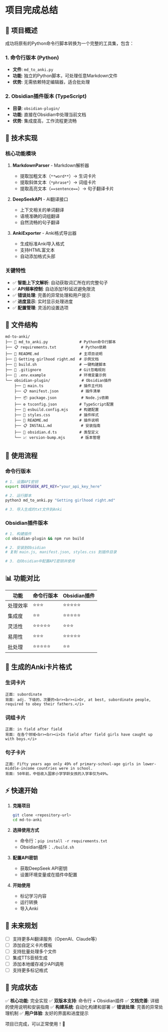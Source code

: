 # 项目完成总结

## 🎉 项目概述

成功将原有的Python命令行脚本转换为一个完整的工具集，包含：

### 1. 命令行版本 (Python)
- **文件**: `md_to_anki.py`
- **功能**: 独立的Python脚本，可处理任意Markdown文件
- **优势**: 无需依赖特定编辑器，适合批处理

### 2. Obsidian插件版本 (TypeScript)
- **目录**: `obsidian-plugin/`
- **功能**: 直接在Obsidian中处理当前文档
- **优势**: 集成度高，工作流程更流畅

## 🔧 技术实现

### 核心功能模块

1. **MarkdownParser** - Markdown解析器
   - 提取加粗文本（`**word**`）→ 生词卡片
   - 提取斜体文本（`*phrase*`）→ 词组卡片
   - 提取高亮文本（`==sentence==`）→ 句子翻译卡片

2. **DeepSeekAPI** - AI翻译接口
   - 上下文相关的单词翻译
   - 语境准确的词组翻译
   - 自然流畅的句子翻译

3. **AnkiExporter** - Anki格式导出器
   - 生成标准Anki导入格式
   - 支持HTML富文本
   - 自动添加格式头部

### 关键特性

- ✅ **智能上下文解析**: 自动获取词汇所在的完整句子
- ✅ **API频率控制**: 自动添加1秒延迟避免限流
- ✅ **错误处理**: 完善的异常处理和用户提示
- ✅ **进度显示**: 实时显示处理进度
- ✅ **配置管理**: 灵活的设置选项

## 📁 文件结构

```
md-to-anki/
├── 📜 md_to_anki.py              # Python命令行脚本
├── 📋 requirements.txt           # Python依赖
├── 📖 README.md                  # 主项目说明
├── 📄 Getting girlhood right.md  # 示例文档
├── 🔨 build.sh                   # 一键构建脚本
├── 🚫 .gitignore                 # Git忽略规则
├── 🔧 .env.example               # 环境变量示例
└── obsidian-plugin/              # Obsidian插件
    ├── 📜 main.ts                # 插件主代码
    ├── 📋 manifest.json          # 插件清单
    ├── 📦 package.json           # Node.js依赖
    ├── ⚙️ tsconfig.json          # TypeScript配置
    ├── 🔨 esbuild.config.mjs     # 构建配置
    ├── 🎨 styles.css             # 插件样式
    ├── 📖 README.md              # 插件说明
    ├── 📋 INSTALL.md             # 安装指南
    ├── 🔧 obsidian.d.ts          # 类型定义
    └── 📈 version-bump.mjs       # 版本管理
```

## 🚀 使用流程

### 命令行版本
```bash
# 1. 设置API密钥
export DEEPSEEK_API_KEY="your_api_key_here"

# 2. 运行脚本
python3 md_to_anki.py "Getting girlhood right.md"

# 3. 导入生成的txt文件到Anki
```

### Obsidian插件版本
```bash
# 1. 构建插件
cd obsidian-plugin && npm run build

# 2. 安装到Obsidian
# 复制 main.js, manifest.json, styles.css 到插件目录

# 3. 在Obsidian中配置API密钥并使用
```

## 📊 功能对比

| 功能 | 命令行版本 | Obsidian插件 |
|------|------------|--------------|
| 处理效率 | ⭐⭐⭐ | ⭐⭐⭐⭐⭐ |
| 集成度 | ⭐⭐ | ⭐⭐⭐⭐⭐ |
| 灵活性 | ⭐⭐⭐⭐⭐ | ⭐⭐⭐ |
| 易用性 | ⭐⭐⭐ | ⭐⭐⭐⭐⭐ |
| 批处理 | ⭐⭐⭐⭐⭐ | ⭐⭐ |

## 🎯 生成的Anki卡片格式

### 生词卡片
```
正面: subordinate
背面: adj. 下级的，次要的<br><br><i>Or, at best, subordinate people, required to obey their fathers.</i>
```

### 词组卡片
```
正面: in field after field
背面: 在各个领域<br><br><i>In field after field girls have caught up with boys.</i>
```

### 句子卡片
```
正面: Fifty years ago only 49% of primary-school-age girls in lower-middle-income countries were in school.
背面: 50年前，中低收入国家小学学龄女孩的入学率仅为49%。
```

## ⚡ 快速开始

1. **克隆项目**
   ```bash
   git clone <repository-url>
   cd md-to-anki
   ```

2. **选择使用方式**
   - 命令行：`pip install -r requirements.txt`
   - Obsidian插件：`./build.sh`

3. **配置API密钥**
   - 获取DeepSeek API密钥
   - 设置环境变量或在插件中配置

4. **开始使用**
   - 标记学习内容
   - 运行转换
   - 导入Anki

## 🔮 未来规划

- [ ] 支持更多AI翻译服务（OpenAI、Claude等）
- [ ] 添加自定义卡片模板
- [ ] 支持批量处理多个文件
- [ ] 集成TTS音频生成
- [ ] 添加本地缓存减少API调用
- [ ] 支持更多标记格式

## 🎊 完成状态

✅ **核心功能**: 完全实现
✅ **双版本支持**: 命令行 + Obsidian插件
✅ **文档完善**: 详细的使用说明和安装指南
✅ **构建系统**: 自动化构建和部署
✅ **错误处理**: 完善的异常处理机制
✅ **用户体验**: 友好的界面和进度提示

项目已完成，可以正常使用！🎉

